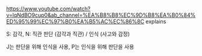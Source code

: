 

https://www.youtube.com/watch?v=lqNdBO9cup0&ab_channel=%EA%B8%B8%EC%9D%B8%EA%B0%84%ED%95%99%EC%97%B0%EA%B5%AC%EC%86%8C explains

S: 감각, N: 직관
판단 (감각과 직관) / 인식 (사고와 감정)

J는 판단을 위해 인식을 사용, P는 인식을 위해 판단을 사용